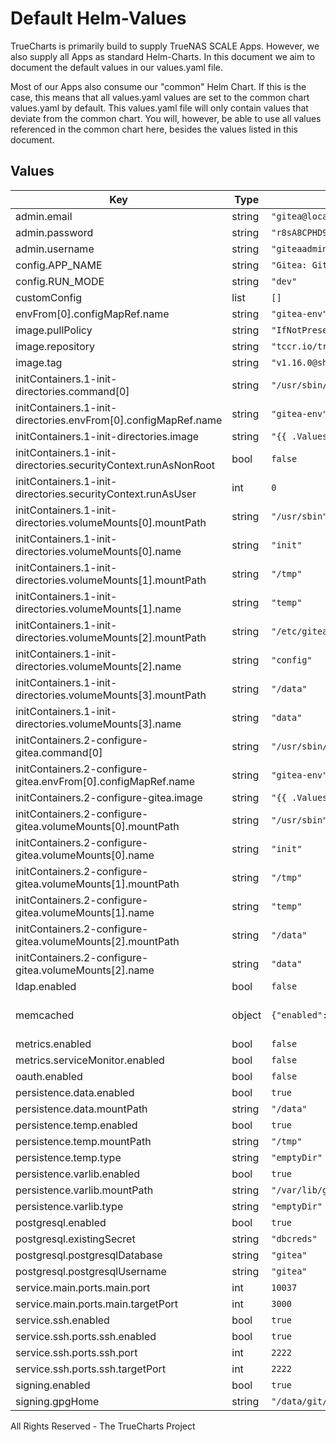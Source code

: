 # Default Helm-Values

TrueCharts is primarily build to supply TrueNAS SCALE Apps.
However, we also supply all Apps as standard Helm-Charts. In this document we aim to document the default values in our values.yaml file.

Most of our Apps also consume our "common" Helm Chart.
If this is the case, this means that all values.yaml values are set to the common chart values.yaml by default. This values.yaml file will only contain values that deviate from the common chart.
You will, however, be able to use all values referenced in the common chart here, besides the values listed in this document.

## Values

| Key | Type | Default | Description |
|-----|------|---------|-------------|
| admin.email | string | `"gitea@local.domain"` |  |
| admin.password | string | `"r8sA8CPHD9!bt6d"` |  |
| admin.username | string | `"giteaadmin"` |  |
| config.APP_NAME | string | `"Gitea: Git with a cup of tea"` |  |
| config.RUN_MODE | string | `"dev"` |  |
| customConfig | list | `[]` |  |
| envFrom[0].configMapRef.name | string | `"gitea-env"` |  |
| image.pullPolicy | string | `"IfNotPresent"` |  |
| image.repository | string | `"tccr.io/truecharts/gitea"` |  |
| image.tag | string | `"v1.16.0@sha256:d248e0dcc76de23704e75c447711f8b747f870aa799ba3e0f3c62759a1a11c5b"` |  |
| initContainers.1-init-directories.command[0] | string | `"/usr/sbin/init_directory_structure.sh"` |  |
| initContainers.1-init-directories.envFrom[0].configMapRef.name | string | `"gitea-env"` |  |
| initContainers.1-init-directories.image | string | `"{{ .Values.image.repository }}:{{ .Values.image.tag }}"` |  |
| initContainers.1-init-directories.securityContext.runAsNonRoot | bool | `false` |  |
| initContainers.1-init-directories.securityContext.runAsUser | int | `0` |  |
| initContainers.1-init-directories.volumeMounts[0].mountPath | string | `"/usr/sbin"` |  |
| initContainers.1-init-directories.volumeMounts[0].name | string | `"init"` |  |
| initContainers.1-init-directories.volumeMounts[1].mountPath | string | `"/tmp"` |  |
| initContainers.1-init-directories.volumeMounts[1].name | string | `"temp"` |  |
| initContainers.1-init-directories.volumeMounts[2].mountPath | string | `"/etc/gitea/conf"` |  |
| initContainers.1-init-directories.volumeMounts[2].name | string | `"config"` |  |
| initContainers.1-init-directories.volumeMounts[3].mountPath | string | `"/data"` |  |
| initContainers.1-init-directories.volumeMounts[3].name | string | `"data"` |  |
| initContainers.2-configure-gitea.command[0] | string | `"/usr/sbin/configure_gitea.sh"` |  |
| initContainers.2-configure-gitea.envFrom[0].configMapRef.name | string | `"gitea-env"` |  |
| initContainers.2-configure-gitea.image | string | `"{{ .Values.image.repository }}:{{ .Values.image.tag }}"` |  |
| initContainers.2-configure-gitea.volumeMounts[0].mountPath | string | `"/usr/sbin"` |  |
| initContainers.2-configure-gitea.volumeMounts[0].name | string | `"init"` |  |
| initContainers.2-configure-gitea.volumeMounts[1].mountPath | string | `"/tmp"` |  |
| initContainers.2-configure-gitea.volumeMounts[1].name | string | `"temp"` |  |
| initContainers.2-configure-gitea.volumeMounts[2].mountPath | string | `"/data"` |  |
| initContainers.2-configure-gitea.volumeMounts[2].name | string | `"data"` |  |
| ldap.enabled | bool | `false` |  |
| memcached | object | `{"enabled":true}` | memcached dependency settings |
| metrics.enabled | bool | `false` |  |
| metrics.serviceMonitor.enabled | bool | `false` |  |
| oauth.enabled | bool | `false` |  |
| persistence.data.enabled | bool | `true` |  |
| persistence.data.mountPath | string | `"/data"` |  |
| persistence.temp.enabled | bool | `true` |  |
| persistence.temp.mountPath | string | `"/tmp"` |  |
| persistence.temp.type | string | `"emptyDir"` |  |
| persistence.varlib.enabled | bool | `true` |  |
| persistence.varlib.mountPath | string | `"/var/lib/gitea"` |  |
| persistence.varlib.type | string | `"emptyDir"` |  |
| postgresql.enabled | bool | `true` |  |
| postgresql.existingSecret | string | `"dbcreds"` |  |
| postgresql.postgresqlDatabase | string | `"gitea"` |  |
| postgresql.postgresqlUsername | string | `"gitea"` |  |
| service.main.ports.main.port | int | `10037` |  |
| service.main.ports.main.targetPort | int | `3000` |  |
| service.ssh.enabled | bool | `true` |  |
| service.ssh.ports.ssh.enabled | bool | `true` |  |
| service.ssh.ports.ssh.port | int | `2222` |  |
| service.ssh.ports.ssh.targetPort | int | `2222` |  |
| signing.enabled | bool | `true` |  |
| signing.gpgHome | string | `"/data/git/.gnupg"` |  |

All Rights Reserved - The TrueCharts Project

